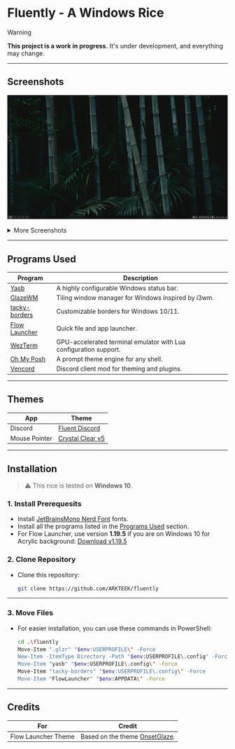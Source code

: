 # Fluently - A Windows Rice
> [!WARNING]
> **This project is a work in progress.** It's under development, and everything may change.
---
## Screenshots
![Cover](./assets/main.png)

<details>
  <summary>More Screenshots</summary>

  ![Calendar](./assets/calendar.jpg)
  ![Language Menu](./assets/language_menu.jpg)
  ![Power Menu](./assets/power_menu.jpg)
</details>

--- 
## Programs Used

| Program | Description |
|--------|-------------|
| [Yasb](https://github.com/amnweb/yasb) | A highly configurable Windows status bar. |
| [GlazeWM](https://github.com/glzr-io/glazewm) | Tiling window manager for Windows inspired by i3wm. |
| [tacky-borders](https://github.com/lukeyou05/tacky-borders) | Customizable borders for Windows 10/11. |
| [Flow Launcher](https://github.com/Flow-Launcher/Flow.Launcher) | Quick file and app launcher. |
| [WezTerm](https://wezfurlong.org/wezterm/) | GPU-accelerated terminal emulator with Lua configuration support. |
| [Oh My Posh](https://ohmyposh.dev/) | A prompt theme engine for any shell. |
| [Vencord](https://vencord.dev/) | Discord client mod for theming and plugins. |

---

## Themes

| App | Theme |
|--------|-------------|
| Discord | [Fluent Discord](https://github.com/TakosThings/Fluent-Discord) |
| Mouse Pointer | [Crystal Clear v5](https://www.deviantart.com/biueguy/art/Crystal-Clear-v5-Material-Dark-553375346) |

---

## Installation

> ⚠️ This rice is tested on **Windows 10**.

### 1. Install Prerequesits
- Install [JetBrainsMono Nerd Font](https://www.nerdfonts.com/font-downloads) fonts.
- Install all the programs listed in the [Programs Used](#programs-used) section.
- For Flow Launcher, use version **1.19.5** if you are on Windows 10 for Acrylic background: [Download v1.19.5](https://github.com/Flow-Launcher/Flow.Launcher/releases/tag/v1.19.5)

### 2. Clone Repository
- Clone this repository:
  ```bash
  git clone https://github.com/ARKTEEK/fluently
---

### 3. Move Files
- For easier installation, you can use these commands in PowerShell:
    ```bash
    cd .\fluently
    Move-Item ".glzr" "$env:USERPROFILE\" -Force
    New-Item -ItemType Directory -Path "$env:USERPROFILE\.config" -Force
    Move-Item "yasb" "$env:USERPROFILE\.config\" -Force
    Move-Item "tacky-borders" "$env:USERPROFILE\.config\" -Force
    Move-Item "FlowLauncher" "$env:APPDATA\" -Force
---

## Credits

| For | Credit |
|--------|-------------|
| Flow Launcher Theme | Based on the theme [OnsetGlaze](https://github.com/abhidahal/onsetGlaze.flow).
